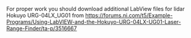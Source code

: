 For proper work you should download additional LabView files for lidar Hokuyo URG-04LX_UG01 from https://forums.ni.com/t5/Example-Programs/Using-LabVIEW-and-the-Hokuyo-URG-04LX-UG01-Laser-Range-Finder/ta-p/3516667
